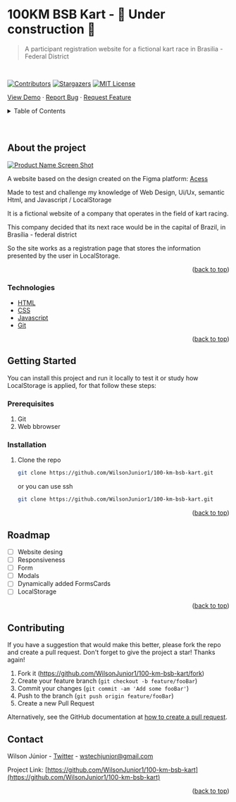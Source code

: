 <div id="top"></div>

# 100KM BSB Kart - 🚧 Under construction 🚧
> A participant registration website for a fictional kart race in Brasilia - Federal District
<br/>

<!-- PROJECT SHIELDS -->
[![Contributors][contributors-shield]][contributors-url]
[![Stargazers][stars-shield]][stars-url]
[![MIT License][license-shield]][license-url]


   <a href="https://github.com/WilsonJunior1/100-km-bsb-kart">View Demo</a>
    ·
   <a href="https://github.com/WilsonJunior1/100-km-bsb-kart/issues">Report Bug</a>
    ·
   <a href="https://github.com/WilsonJunior1/100-km-bsb-kart/issues">Request Feature</a>
   

<!-- TABLE OF CONTENTS -->
<details>
  <summary>Table of Contents</summary>
  <ul>
    <li>
      <a href="#about-the-project">About The Project</a>
      <ul>
        <li><a href="#technologies">Built With</a></li>
      </ul>
    </li>
    <li>
      <a href="#getting-started">Getting Started</a>
      <ul>
        <li><a href="#prerequisites">Prerequisites</a></li>
        <li><a href="#installation">Installation</a></li>
      </ul>
    </li>
    <li><a href="#roadmap">Roadmap</a></li>
    <li><a href="#contact">Contact</a></li>
  </ul>
</details>

<br/>
<br/>

<!-- ABOUT THE PROJECT -->
## About the project

[![Product Name Screen Shot][product-screenshot]](https://example.com)


A website based on the design created on the Figma platform: <a href="https://www.figma.com/file/ablEoFKSdellBIh5NJQ469/100kmBSB?node-id=0%3A1
">Acess</a>

Made to test and challenge my knowledge of Web Design, Ui/Ux, semantic Html, and Javascript / LocalStorage

It is a fictional website of a company that operates in the field of kart racing.

This company decided that its next race would be in the capital of Brazil, in Brasília - federal district

So the site works as a registration page that stores the information presented by the user in LocalStorage.


<p align="right">(<a href="#top">back to top</a>)</p>

### Technologies

* [HTML](https://developer.mozilla.org/en-US/docs/Web/HTML)
* [CSS](https://developer.mozilla.org/en-US/docs/Web/CSS)
* [Javascript](https://developer.mozilla.org/en-US/docs/Web/JAVASCRIPT)
* [Git](https://git-scm.com/)


<p align="right">(<a href="#top">back to top</a>)</p>

<!-- GETTING STARTED -->
## Getting Started

You can install this project and run it locally to test it or study how LocalStorage is applied, for that follow these steps:


### Prerequisites

<ol>
  <li>Git</li>
  <li>Web bbrowser</li>
</ol>

### Installation

1. Clone the repo
   ```sh
   git clone https://github.com/WilsonJunior1/100-km-bsb-kart.git
   ``` 
      or you can use ssh
  
   ```sh
   git clone https://github.com/WilsonJunior1/100-km-bsb-kart.git
   ```


<p align="right">(<a href="#top">back to top</a>)</p>

## Roadmap

- [ ] Website desing
- [ ] Responsiveness
- [ ] Form 
- [ ] Modals
- [ ] Dynamically added FormsCards
- [ ] LocalStorage

<p align="right">(<a href="#top">back to top</a>)</p>

<!-- CONTRIBUTING -->
## Contributing

If you have a suggestion that would make this better, please fork the repo and create a pull request.
Don't forget to give the project a star! Thanks again!

1. Fork it (<https://github.com/WilsonJunior1/100-km-bsb-kart/fork>)
2. Create your feature branch (`git checkout -b feature/fooBar`)
3. Commit your changes (`git commit -am 'Add some fooBar'`)
4. Push to the branch (`git push origin feature/fooBar`)
5. Create a new Pull Request

Alternatively, see the GitHub documentation at [how to create a pull request](https://help.github.com/en/github/collaborating-with-issues-and-pull-requests/creating-a-pull-request).

## Contact

Wilson Júnior - [Twitter](https://twitter.com/Willnapolitano1) - wstechjunior@gmail.com

Project Link: [https://github.com/WilsonJunior1/100-km-bsb-kart](https://github.com/WilsonJunior1/100-km-bsb-kart)

<p align="right">(<a href="#top">back to top</a>)</p>

<!-- MARKDOWN LINKS & IMAGES -->
[contributors-shield]: https://img.shields.io/github/contributors/WilsonJunior1/100-km-bsb-kart.svg?style=flat-square
[contributors-url]: https://github.com/WilsonJunior1/100-km-bsb-kart/graphs/contributors
[stars-shield]: https://img.shields.io/github/stars/WilsonJunior1/100-km-bsb-kart.svg?style=flat-square
[stars-url]: https://github.com/WilsonJunior1/100-km-bsb-kart/stargazers
[license-shield]: https://img.shields.io/github/license/WilsonJunior1/100-km-bsb-kart.svg?style=flat-square
[license-url]: https://github.com/WilsonJunior1/100-km-bsb-kart/blob/master/LICENSE.txt
[product-screenshot]: images/screenshot.png
 

